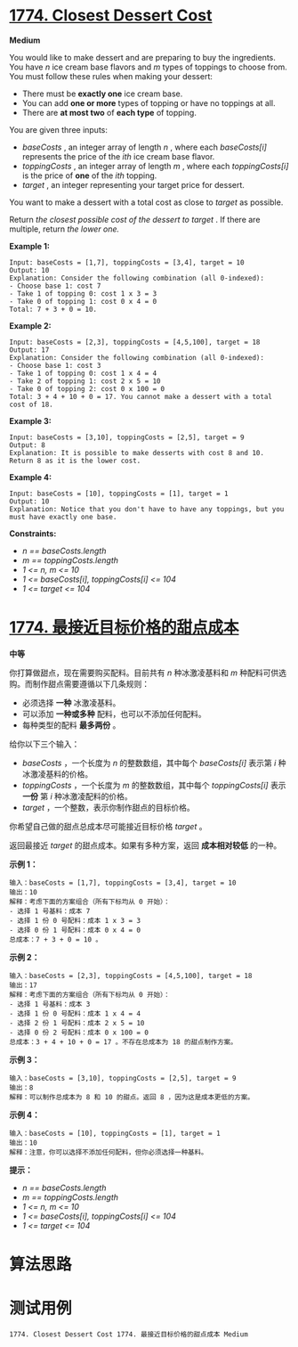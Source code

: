 # [1774. Closest Dessert Cost][enTitle]

**Medium**

You would like to make dessert and are preparing to buy the ingredients. You have  *n*  ice cream base flavors and  *m*  types of toppings to choose from. You must follow these rules when making your dessert:

- There must be **exactly one**  ice cream base. 
- You can add **one or more**  types of topping or have no toppings at all. 
- There are **at most two**  of **each type**  of topping.

You are given three inputs:

-  *baseCosts* , an integer array of length  *n* , where each  *baseCosts[i]*  represents the price of the  *ith*  ice cream base flavor. 
-  *toppingCosts* , an integer array of length  *m* , where each  *toppingCosts[i]*  is the price of **one**  of the  *ith*  topping. 
-  *target* , an integer representing your target price for dessert.

You want to make a dessert with a total cost as close to  *target*  as possible.

Return  *the closest possible cost of the dessert to*  *target* . If there are multiple, return  *the lower one.* 



**Example 1:** 

```
Input: baseCosts = [1,7], toppingCosts = [3,4], target = 10
Output: 10
Explanation: Consider the following combination (all 0-indexed):
- Choose base 1: cost 7
- Take 1 of topping 0: cost 1 x 3 = 3
- Take 0 of topping 1: cost 0 x 4 = 0
Total: 7 + 3 + 0 = 10.

```

**Example 2:** 

```
Input: baseCosts = [2,3], toppingCosts = [4,5,100], target = 18
Output: 17
Explanation: Consider the following combination (all 0-indexed):
- Choose base 1: cost 3
- Take 1 of topping 0: cost 1 x 4 = 4
- Take 2 of topping 1: cost 2 x 5 = 10
- Take 0 of topping 2: cost 0 x 100 = 0
Total: 3 + 4 + 10 + 0 = 17. You cannot make a dessert with a total cost of 18.

```

**Example 3:** 

```
Input: baseCosts = [3,10], toppingCosts = [2,5], target = 9
Output: 8
Explanation: It is possible to make desserts with cost 8 and 10. Return 8 as it is the lower cost.

```

**Example 4:** 

```
Input: baseCosts = [10], toppingCosts = [1], target = 1
Output: 10
Explanation: Notice that you don't have to have any toppings, but you must have exactly one base.
```



**Constraints:** 

-  *n == baseCosts.length*  
-  *m == toppingCosts.length*  
-  *1 <= n, m <= 10*  
-  *1 <= baseCosts[i], toppingCosts[i] <= 104*  
-  *1 <= target <= 104* 


# [1774. 最接近目标价格的甜点成本][cnTitle]

**中等**

你打算做甜点，现在需要购买配料。目前共有  *n*  种冰激凌基料和  *m*  种配料可供选购。而制作甜点需要遵循以下几条规则：

- 必须选择 **一种**  冰激凌基料。 
- 可以添加 **一种或多种**  配料，也可以不添加任何配料。 
- 每种类型的配料 **最多两份**  。

给你以下三个输入：

-  *baseCosts*  ，一个长度为  *n*  的整数数组，其中每个  *baseCosts[i]*  表示第  *i*  种冰激凌基料的价格。 
-  *toppingCosts* ，一个长度为  *m*  的整数数组，其中每个  *toppingCosts[i]*  表示 **一份**  第  *i*  种冰激凌配料的价格。 
-  *target*  ，一个整数，表示你制作甜点的目标价格。

你希望自己做的甜点总成本尽可能接近目标价格  *target*  。

返回最接近 *target*  的甜点成本。如果有多种方案，返回 **成本相对较低**  的一种。



**示例 1：** 

```
输入：baseCosts = [1,7], toppingCosts = [3,4], target = 10
输出：10
解释：考虑下面的方案组合（所有下标均从 0 开始）：
- 选择 1 号基料：成本 7
- 选择 1 份 0 号配料：成本 1 x 3 = 3
- 选择 0 份 1 号配料：成本 0 x 4 = 0
总成本：7 + 3 + 0 = 10 。

```

**示例 2：** 

```
输入：baseCosts = [2,3], toppingCosts = [4,5,100], target = 18
输出：17
解释：考虑下面的方案组合（所有下标均从 0 开始）：
- 选择 1 号基料：成本 3
- 选择 1 份 0 号配料：成本 1 x 4 = 4
- 选择 2 份 1 号配料：成本 2 x 5 = 10
- 选择 0 份 2 号配料：成本 0 x 100 = 0
总成本：3 + 4 + 10 + 0 = 17 。不存在总成本为 18 的甜点制作方案。

```

**示例 3：** 

```
输入：baseCosts = [3,10], toppingCosts = [2,5], target = 9
输出：8
解释：可以制作总成本为 8 和 10 的甜点。返回 8 ，因为这是成本更低的方案。

```

**示例 4：** 

```
输入：baseCosts = [10], toppingCosts = [1], target = 1
输出：10
解释：注意，你可以选择不添加任何配料，但你必须选择一种基料。
```



**提示：** 

-  *n == baseCosts.length*  
-  *m == toppingCosts.length*  
-  *1 <= n, m <= 10*  
-  *1 <= baseCosts[i], toppingCosts[i] <= 104*  
-  *1 <= target <= 104* 




# 算法思路

# 测试用例
```
1774. Closest Dessert Cost 1774. 最接近目标价格的甜点成本 Medium
```

[enTitle]: https://leetcode.com/problems/closest-dessert-cost/
[cnTitle]: https://leetcode-cn.com/problems/closest-dessert-cost/
